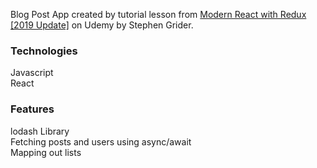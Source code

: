 Blog Post App created by tutorial lesson from [Modern React with Redux [2019 Update]](https://www.udemy.com/react-redux/) on Udemy by Stephen Grider.

### Technologies
Javascript <br>
React

### Features
lodash Library <br>
Fetching posts and users using async/await <br>
Mapping out lists
